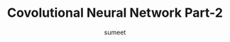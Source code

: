 ---
layout: post
title: Covolutional Neural Network Part-2
description: Build Tiny CNN model
author: sumeet
use_math: true
tags: [machine learning, python, neural network, beginner]
---